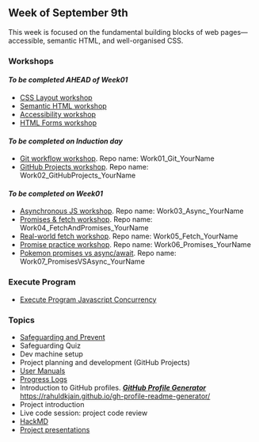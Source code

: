## Week of September 9th

This week is focused on the fundamental building blocks of web pages—accessible, semantic HTML, and well-organised CSS.

### Workshops

#### _To be completed AHEAD of Week01_

- [CSS Layout workshop](/workshops/css-layout/)
- [Semantic HTML workshop](/workshops/semantic-html/)
- [Accessibility workshop](/workshops/learn-a11y/)
- [HTML Forms workshop](/workshops/html-forms/)

#### _To be completed on Induction day_

- [Git workflow workshop](/workshops/git-workflow/). Repo name: Work01_Git_YourName
- [GitHub Projects workshop](/workshops/github-projects). Repo name: Work02_GitHubProjects_YourName

#### _To be completed on Week01_

- [Asynchronous JS workshop](/workshops/functions-callbacks-async/). Repo name: Work03_Async_YourName
- [Promises & fetch workshop](/workshops/learn-fetch/). Repo name: Work04_FetchAndPromises_YourName
- [Real-world fetch workshop](/workshops/real-world-fetch). Repo name: Work05_Fetch_YourName
- [Promise practice workshop](/workshops/promise-practice/). Repo name: Work06_Promises_YourName
- [Pokemon promises vs async/await](https://www.notion.so/Pokemon-promises-vs-async-await-57fc5bf0bcd348d392d48ed5bca3980d?pvs=21). Repo name: Work07_PromisesVSAsync_YourName

### Execute Program
- [Execute Program Javascript Concurrency](https://www.executeprogram.com/courses/javascript-concurrency)

### Topics

- [Safeguarding and Prevent](https://docs.google.com/presentation/d/1SbZchQ8f_VH6r1gjwk8kyZjG2csl0nBamuz6Eaoa8FQ/edit#slide=id.g2da7c98d7e9_0_0)
- Safeguarding Quiz
- Dev machine setup
- Project planning and development (GitHub Projects)
- [User Manuals](https://github.com/fac30/User-Manuals)
- [Progress Logs](https://github.com/fac30/Progress-Log)
- Introduction to GitHub profiles.
  _**[GitHub Profile Generator](https://rahuldkjain.github.io/gh-profile-readme-generator/)**_
  https://rahuldkjain.github.io/gh-profile-readme-generator/
- Project introduction
- Live code session: project code review
- [HackMD](https://hackmd.io/)
- [Project presentations](https://foundersandcoders.notion.site/Project-presentations-d8787b65e78a4314b62475552e7989e9)
